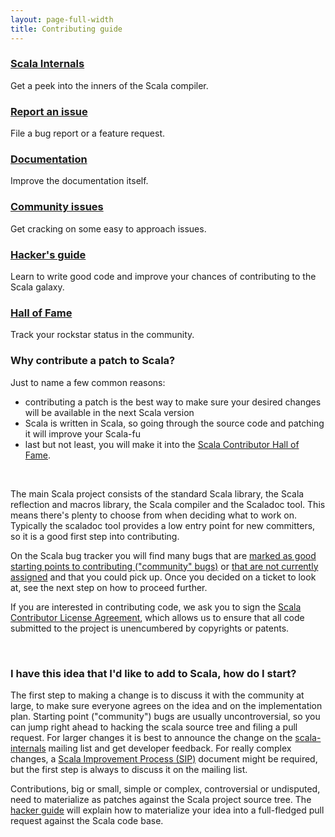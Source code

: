 ```yaml
---
layout: page-full-width
title: Contributing guide
---
```


<div class="container">
  <div class="row">
    <div class="span4 doc-block">
      <h3><a href="http://groups.google.com/group/scala-internals">Scala Internals</a></h3>
      <p>Get a peek into the inners of the Scala compiler.</p>
    </div>
    <div class="span4 doc-block">
      <h3><a href="{{ site.baseurl }}/contribute/bug-reporting-guide.html">Report an issue</a></h3>
      <p>File a bug report or a feature request.</p>
    </div>
    <div class="span4 doc-block">
      <h3><a href="http://docs.scala-lang.org/contribute.html">Documentation</a></h3>
      <p>Improve the documentation itself.</p>
    </div>
  </div>

  <div class="row">
    <div class="span4 doc-block">
      <h3><a href="{{ site.baseurl }}/contribute/#community-tickets">Community issues</a></h3>
      <p>Get cracking on some easy to approach issues.</p>
    </div>
    <div class="span4 doc-block">
      <h3><a href="{{ site.baseurl }}/contribute/hacker-guide.html">Hacker's guide</a></h3>
      <p>Learn to write good code and improve your chances of contributing to the Scala galaxy.</p>
    </div>
    <div class="span4 doc-block">
      <h3><a href="{{ site.baseurl }}/contribute/scala-fame.html">Hall of Fame</a></h3>
      <p>Track your rockstar status in the community.</p>
    </div>
  </div>
</div>



### Why contribute a patch to Scala?

Just to name a few common reasons:
 - contributing a patch is the best way to make sure your desired changes will be available in the next Scala version
 - Scala is written in Scala, so going through the source code and patching it will improve your Scala-fu
 - last but not least, you will make it into the [Scala Contributor Hall of Fame](scala-fame.html).

<br/>

The main Scala project consists of the standard Scala library, the Scala reflection and macros library,
the Scala compiler and the Scaladoc tool. This means there's plenty to choose from when deciding what to work on.
Typically the scaladoc tool provides a low entry point for new committers, so it is a good first step into contributing.

On the Scala bug tracker you will find many bugs that are [marked as good starting points to contributing ("community" bugs)](https://issues.scala-lang.org/secure/IssueNavigator.jspa?requestId=12111) or [that are not currently assigned](https://issues.scala-lang.org/secure/IssueNavigator.jspa?requestId=12112) and that you could pick up. Once you decided on a ticket to look at, see the next step on how to proceed further.

If you are interested in contributing code, we ask you to sign the
[Scala Contributor License Agreement](http://typesafe.com/contribute/cla/scala),
which allows us to ensure that all code submitted to the project is
unencumbered by copyrights or patents.

<br/>

### I have this idea that I'd like to add to Scala, how do I start?

The first step to making a change is to discuss it with the community at large, to make sure everyone agrees on the idea
and on the implementation plan. Starting point ("community") bugs are usually uncontroversial, so you can jump right
ahead to hacking the scala source tree and filing a pull request. For larger changes it is best to announce the change
on the [scala-internals](http://groups.google.com/group/scala-internals) mailing list and get developer feedback. For really complex changes, a [Scala Improvement Process (SIP)](http://docs.scala-lang.org/sips/) document might be required, but the first step is always to discuss it on the mailing list.

Contributions, big or small, simple or complex, controversial or undisputed, need to materialize as patches against
the Scala project source tree. The [hacker guide](hacker-guide.html) will explain how to materialize your idea into a full-fledged pull request against the Scala code base.

<!--

To be moved to hacker-guide.md:

- Subpages or subsections for contributing for each project (i.e. how to find tickets/features to work on)
- Building and contributing code (contributor's workflow)
  - link to a proper git etiquette page
  - how to run and use partest
  - compiler page (links to compiler-related docs i.e. reflection/macros/compiler-plugin guides, links to compiler internal videos, and useful info from wiki) (or should this go on docs.scala-lang?)
- Link to how to make a bug report

The source code is hosted on [github](http://github.com/scala/scala).

If you're interested in joining our community and contributing to the project,
start simple- often Scaladoc (Scala's javadoc-like tool, Example: [Scala
Standard Library API](www.scala-lang.org/api/current/index.html#package)) is
the best place to get started.


## Overview of the Scala Ecosystem

[Scala Project](http://scala-lang.org)

[Typesafe Stack](http://typesafe.com/stack)

        EPFL             Typesafe Stack
     _______________      ___________
    |               |    |           |
    | stdlib        |    |  Akka     |
    | compiler      |    |  Play!    |
    | scaladoc      |    |  SBT      |
    | documentation |    |  ....     |
    |_______________|    |___________|


## Basic Workflow

The Scala project, including the compiler, standard library and Scaladoc is hosted on [https://github.com/scala/scala](). As usual on github, developers work in personal forks that are merged into the main repository via pull request after having successfully completed a review process. As a contributor, your basic workflow is as follows:

  1. [Fork](https://help.github.com/articles/fork-a-repo) the [Scala Project](https://github.com/scala/scala)
  - Create a [topic branch](http://git-scm.com/book/en/Git-Branching-Branching-Workflows#Topic-Branches)
  - Fix a [bug](https://issues.scala-lang.org/secure/IssueNavigator.jspa?reset=true&jqlQuery=labels+%3D+community), implement a feature
  - Push your changes to your fork on github
  - Submit [pull request](https://help.github.com/articles/using-pull-requests)
  - Work with a reviewer on [getting your request merged](https://github.com/scala/scala/wiki/Pull-Request-Policy)
  - Celebrate!

Read our [Git Commit Guide](git-guide.html) for details.

## Building

The Scala compiler and libraries are built using Ant. Read the [README](https://github.com/scala/scala/blob/master/README.rst) on how to build, test and create a distribution.

## Testing

We maintain an extensive test suite that is run via our parallel testing tool `partest`. Read our [Partest Guide](partest-guide.html) for details.

### Lukas's new build machine

Link, needs repo name and github username and builds/tests for you.

## What to work on

If you want to become a contributor but you don't know what to work on, here are a few ideas. Generally, it is a good idea to start with fixing bugs! To get some idea, head over to our [Scala issue tracker](https://issues.scala-lang.org/) and search for some unresolved bugs assigned to the community or click [here](https://issues.scala-lang.org/secure/IssueNavigator.jspa?reset=true&jqlQuery=labels+%3D+community) for a direct link. Here is a breakdown into different subprojects:

 - [Scaladoc](https://issues.scala-lang.org/secure/IssueNavigator!executeAdvanced.jspa?jqlQuery=labels+%3D+scaladoc+and+labels+%3D+community&runQuery=true&clear=true)
- [Standard Library](https://issues.scala-lang.org/secure/IssueNavigator!executeAdvanced.jspa?jqlQuery=labels+%3D+community+and+labels+%3D+library&runQuery=true&clear=true)
- [Compiler](https://issues.scala-lang.org/secure/IssueNavigator!executeAdvanced.jspa?jqlQuery=labels+%3D+community+and+labels+%3D+compiler&runQuery=true&clear=true)
- for the doc site

## Process

"gitting stuff done" document.

Where to ask questions. How-tos to mailing list, discussion pertaining to a
specific ticket on the issue tracker.

## Contributor's License Agreement

Before we can accept your pull request you have to sign our [Contributor's License Agreement (CLA)](http://typesafe.com/contribute/cla/scala).

## Compiler Internals

The files below are recordings of code walk-through sessions by Martin Odersky about the Scala compiler internals. Some of the information is somewhat outdated, but the clips are still a good introduction to some parts of the compiler architecture.

 - [Scala Internals 2008-10-29 (Symbols 1)](http://www.scala-lang.org/sites/default/files/martin_ordersky_scala_internals_2008-10-29.avi)

   Handling of Symbols in the Scala compiler: some details on the symtab subdir, Symbols, Definitions, StdNames, Types (Lazy Types).

 - [Scala Internals 2008-11-05 (Symbols 2)](http://www.scala-lang.org/sites/default/files/martin_ordersky_scala_internals_2008-11-05.avi)

   Handling of Symbols part deux: more information on Symbols, Flags, Definitions.

 - [Scala Internals 2009-03-04 (Types)](http://www.scala-lang.org/sites/default/files/martin_ordersky_scala_internals_2009-03-04.avi)

   A detailed explanation about how types are represented and manipulated within the Scala compiler: data structures, manipulations of types, coding conventions (audio is not perfect, but intelligible).

## FAQ

### OSX

### Linux

### Windows

-->
